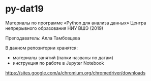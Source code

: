 # py-dat19

Материалы по программе «Python для анализа данных» Центра непрерывного образования НИУ ВШЭ (2019)

Преподаватель: Алла Тамбовцева

В данном репозитории хранятся:

* материалы занятий (папки названы по датам)
* инструкция по работе в Jupyter Notebook

https://sites.google.com/a/chromium.org/chromedriver/downloads
